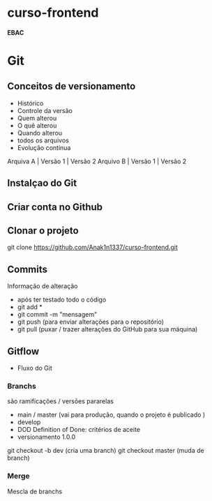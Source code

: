 # curso-frontend
#### EBAC

# Git
## Conceitos de versionamento
 - Histórico
 - Controle da versão
 - Quem alterou 
 - O quê alterou
 - Quando alterou 
 - todos os arquivos
 - Evolução contínua

 Arquiva A | Versão 1 | Versão 2
 Arquivo B | Versão 1 | Versão 2

## Instalçao do Git

## Criar conta no Github

## Clonar o projeto
git clone https://github.com/Anak1n1337/curso-frontend.git

## Commits
 Informação de alteração
 - após ter testado todo o código
 - git add *
 - git commit -m "mensagem"
 - git push (para enviar alterações para o repositório)
 - git pull (puxar / trazer alterações do GitHub para sua máquina)

## Gitflow
 - Fluxo do Git
 
### Branchs
são ramificações / versões pararelas

- main / master (vai para produção, quando o projeto é publicado )
- develop
- DOD Definition of Done: critérios de aceite
- versionamento 1.0.0

git checkout -b dev (cria uma branch)
git checkout master (muda de branch)


### Merge
Mescla de branchs
